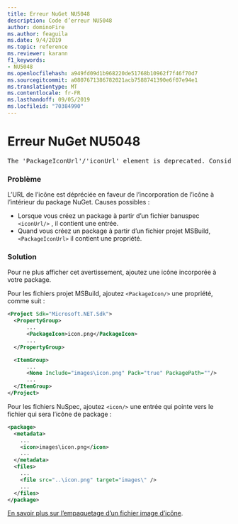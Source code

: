 ```yaml
---
title: Erreur NuGet NU5048
description: Code d’erreur NU5048
author: dominoFire
ms.author: feaguila
ms.date: 9/4/2019
ms.topic: reference
ms.reviewer: karann
f1_keywords:
- NU5048
ms.openlocfilehash: a949fd09d1b968220de51768b10962f7f46f70d7
ms.sourcegitcommit: a0807671386782021acb7588741390e6f07e94e1
ms.translationtype: MT
ms.contentlocale: fr-FR
ms.lasthandoff: 09/05/2019
ms.locfileid: "70384990"
---
```

# <a name="nuget-error-nu5048"></a>Erreur NuGet NU5048

<pre>The 'PackageIconUrl'/'iconUrl' element is deprecated. Consider using the 'PackageIcon'/'icon' element instead. Learn more at https://aka.ms/deprecateIconUrl</pre>


### <a name="issue"></a>Problème

L’URL de l’icône est dépréciée en faveur de l’incorporation de l’icône à l’intérieur du package NuGet. Causes possibles :

- Lorsque vous créez un package à partir d’un fichier banuspec `<iconUrl/>` , il contient une entrée.
- Quand vous créez un package à partir d’un fichier projet MSBuild, `<PackageIconUrl>` il contient une propriété.


### <a name="solution"></a>Solution

Pour ne plus afficher cet avertissement, ajoutez une icône incorporée à votre package.

Pour les fichiers projet MSBuild, ajoutez `<PackageIcon/>` une propriété, comme suit :

```xml
<Project Sdk="Microsoft.NET.Sdk">
  <PropertyGroup>
      ...
      <PackageIcon>icon.png</PackageIcon>
      ...
  </PropertyGroup>

  <ItemGroup>
      ...
      <None Include="images\icon.png" Pack="true" PackagePath=""/>
      ...
  </ItemGroup>
</Project>
```

Pour les fichiers NuSpec, ajoutez `<icon/>` une entrée qui pointe vers le fichier qui sera l’icône de package :

```xml
<package>
  <metadata>
    ...
    <icon>images\icon.png</icon>
    ...
  </metadata>
  <files>
    ...
    <file src="..\icon.png" target="images\" />
    ...
  </files>
</package>
```

[En savoir plus sur l’empaquetage d’un fichier image d’icône](../msbuild-targets.md#packing-an-icon-image-file).
